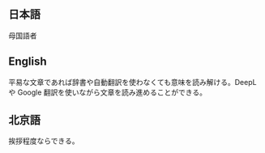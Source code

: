 ## 日本語

母国語者

## English

平易な文章であれば辞書や自動翻訳を使わなくても意味を読み解ける。DeepL や Google 翻訳を使いながら文章を読み進めることができる。

## 北京語

挨拶程度ならできる。
